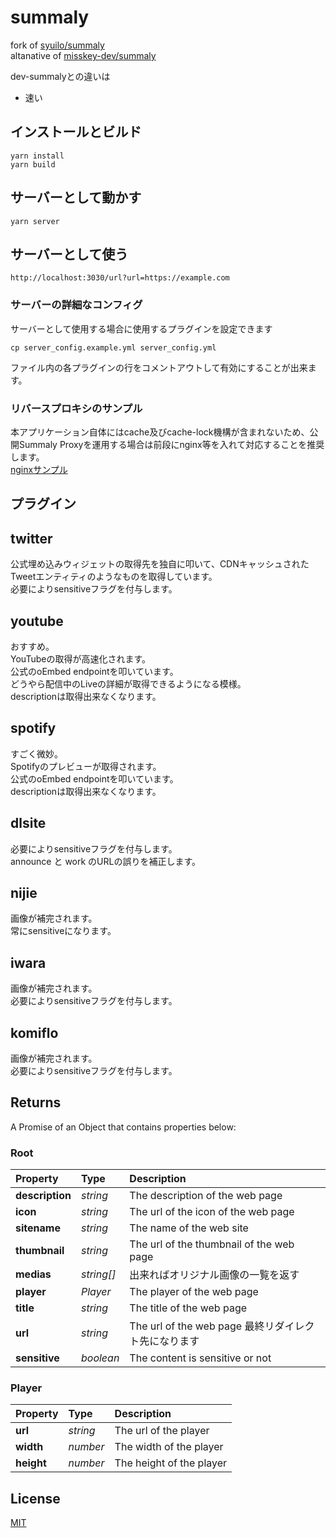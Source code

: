 summaly
================================================================

fork of [syuilo/summaly](https://github.com/syuilo/summaly)  
altanative of [misskey-dev/summaly](https://github.com/misskey-dev/summaly)  

dev-summalyとの違いは
- 速い

## インストールとビルド
```
yarn install
yarn build
```

## サーバーとして動かす
```
yarn server
```

## サーバーとして使う
```
http://localhost:3030/url?url=https://example.com
```

### サーバーの詳細なコンフィグ

サーバーとして使用する場合に使用するプラグインを設定できます
```
cp server_config.example.yml server_config.yml
```

ファイル内の各プラグインの行をコメントアウトして有効にすることが出来ます。

### リバースプロキシのサンプル

本アプリケーション自体にはcache及びcache-lock機構が含まれないため、公開Summaly Proxyを運用する場合は前段にnginx等を入れて対応することを推奨します。  
[nginxサンプル](/summaly.example.nginx)

## プラグイン

## twitter
公式埋め込みウィジェットの取得先を独自に叩いて、CDNキャッシュされたTweetエンティティのようなものを取得しています。  
必要によりsensitiveフラグを付与します。

## youtube
おすすめ。  
YouTubeの取得が高速化されます。  
公式のoEmbed endpointを叩いています。  
どうやら配信中のLiveの詳細が取得できるようになる模様。  
descriptionは取得出来なくなります。

## spotify
すごく微妙。  
Spotifyのプレビューが取得されます。  
公式のoEmbed endpointを叩いています。  
descriptionは取得出来なくなります。

## dlsite
必要によりsensitiveフラグを付与します。  
announce と work のURLの誤りを補正します。

## nijie
画像が補完されます。  
常にsensitiveになります。

## iwara
画像が補完されます。  
必要によりsensitiveフラグを付与します。

## komiflo
画像が補完されます。  
必要によりsensitiveフラグを付与します。

## Returns

A Promise of an Object that contains properties below:

### Root

| Property        | Type      | Description                              |
| :-------------- | :-------- | :--------------------------------------- |
| **description** | *string*  | The description of the web page          |
| **icon**        | *string*  | The url of the icon of the web page      |
| **sitename**    | *string*  | The name of the web site                 |
| **thumbnail**   | *string*  | The url of the thumbnail of the web page |
| **medias**      | *string[]*| 出来ればオリジナル画像の一覧を返す |
| **player**      | *Player*  | The player of the web page               |
| **title**       | *string*  | The title of the web page                |
| **url**         | *string*  | The url of the web page 最終リダイレクト先になります |
| **sensitive**   | *boolean* | The content is sensitive or not          |

### Player

| Property        | Type     | Description                              |
| :-------------- | :------- | :--------------------------------------- |
| **url**         | *string* | The url of the player                    |
| **width**       | *number* | The width of the player                  |
| **height**      | *number* | The height of the player                 |

License
----------------------------------------------------------------
[MIT](LICENSE)
